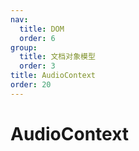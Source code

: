 ```yaml
---
nav:
  title: DOM
  order: 6
group:
  title: 文档对象模型
  order: 3
title: AudioContext
order: 20
---
```


# AudioContext
